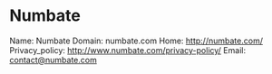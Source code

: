 
# Numbate

Name: Numbate
Domain: numbate.com
Home: http://numbate.com/
Privacy_policy: http://www.numbate.com/privacy-policy/
Email: contact@numbate.com
